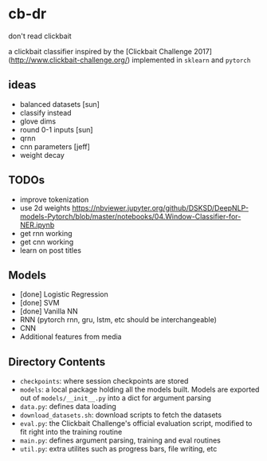 # cb-dr
don't read clickbait

a clickbait classifier inspired by the [Clickbait Challenge 2017] (http://www.clickbait-challenge.org/)
implemented in `sklearn` and `pytorch`



## ideas
-   balanced datasets [sun]
-   classify instead
-   glove dims
-   round 0-1 inputs [sun]
-   qrnn
-   cnn parameters [jeff]
-   weight decay




## TODOs
-  improve tokenization
-  use 2d weights https://nbviewer.jupyter.org/github/DSKSD/DeepNLP-models-Pytorch/blob/master/notebooks/04.Window-Classifier-for-NER.ipynb
-  get rnn working
-  get cnn working
-  learn on post titles

## Models
-   [done] Logistic Regression
-   [done] SVM
-   [done] Vanilla NN
-   RNN (pytorch rnn, gru, lstm, etc should be interchangeable)
-   CNN
-   Additional features from media

## Directory Contents
-   `checkpoints`: where session checkpoints are stored
-   `models`: a local package holding all the models built.  Models are exported out of `models/__init__.py` into a dict for argument parsing
-   `data.py`: defines data loading
-   `download_datasets.sh`: download scripts to fetch the datasets
-   `eval.py`: the Clickbait Challenge's official evaluation script, modified to fit right into the training routine
-   `main.py`: defines argument parsing, training and eval routines
-   `util.py`: extra utilites such as progress bars, file writing, etc
